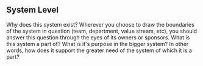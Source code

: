 
## System Level
Why does this system exist? Wherever you choose to draw the boundaries of the system in question (team, department, value stream, etc), you should answer this question through the eyes of its owners or sponsors. What is this system a part of? What is it's purpose in the bigger system? In other words, how does it support the greater need of the system of which it is a part?
